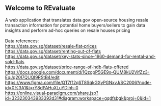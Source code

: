 ## Welcome to REvaluate
A web application that translates data.gov open-source housing resale transaction information for potential home buyers/sellers to gain data insights and perform ad-hoc queries on resale houses pricing
<br>
<br>
Data references:<br>
https://data.gov.sg/dataset/resale-flat-prices <br>
https://data.gov.sg/dataset/renting-out-of-flats <br>
https://data.gov.sg/dataset/key-stats-since-1960-demand-for-rental-and-sold-flats <br>
https://data.gov.sg/dataset/price-range-of-hdb-flats-offered <br>
https://docs.google.com/document/d/1QzopP5GE9x-QUM8kU2VifZz3-EqJq20I7QUQI9RStB4/edit <br>
https://www.figma.com/file/QT7f12qST8SqkGXyPGNxvJ/SC2006?node-id=0%3A1&t=rY8dPAHuXLuYDihh-0 <br>
https://online.visual-paradigm.com/share.jsp?id=323230343933392d31#diagram:workspace=gqdfsbgk&proj=0&id=1 <br>
